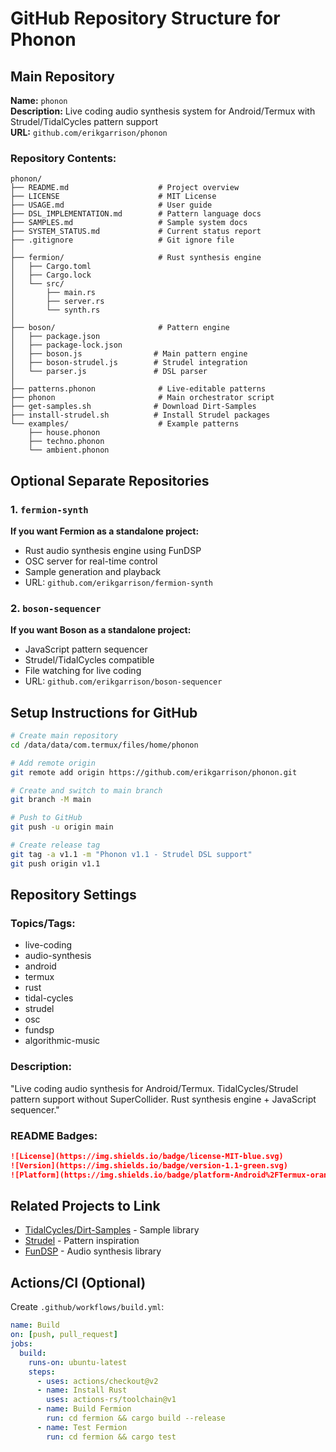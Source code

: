 # GitHub Repository Structure for Phonon

## Main Repository
**Name:** `phonon`  
**Description:** Live coding audio synthesis system for Android/Termux with Strudel/TidalCycles pattern support  
**URL:** `github.com/erikgarrison/phonon`

### Repository Contents:
```
phonon/
├── README.md                    # Project overview
├── LICENSE                      # MIT License
├── USAGE.md                     # User guide
├── DSL_IMPLEMENTATION.md        # Pattern language docs
├── SAMPLES.md                   # Sample system docs
├── SYSTEM_STATUS.md             # Current status report
├── .gitignore                   # Git ignore file
│
├── fermion/                     # Rust synthesis engine
│   ├── Cargo.toml
│   ├── Cargo.lock
│   └── src/
│       ├── main.rs
│       ├── server.rs
│       └── synth.rs
│
├── boson/                       # Pattern engine
│   ├── package.json
│   ├── package-lock.json
│   ├── boson.js                # Main pattern engine
│   ├── boson-strudel.js        # Strudel integration
│   └── parser.js               # DSL parser
│
├── patterns.phonon              # Live-editable patterns
├── phonon                       # Main orchestrator script
├── get-samples.sh              # Download Dirt-Samples
├── install-strudel.sh          # Install Strudel packages
└── examples/                    # Example patterns
    ├── house.phonon
    ├── techno.phonon
    └── ambient.phonon
```

## Optional Separate Repositories

### 1. `fermion-synth`
**If you want Fermion as a standalone project:**
- Rust audio synthesis engine using FunDSP
- OSC server for real-time control
- Sample generation and playback
- URL: `github.com/erikgarrison/fermion-synth`

### 2. `boson-sequencer`
**If you want Boson as a standalone project:**
- JavaScript pattern sequencer
- Strudel/TidalCycles compatible
- File watching for live coding
- URL: `github.com/erikgarrison/boson-sequencer`

## Setup Instructions for GitHub

```bash
# Create main repository
cd /data/data/com.termux/files/home/phonon

# Add remote origin
git remote add origin https://github.com/erikgarrison/phonon.git

# Create and switch to main branch
git branch -M main

# Push to GitHub
git push -u origin main

# Create release tag
git tag -a v1.1 -m "Phonon v1.1 - Strudel DSL support"
git push origin v1.1
```

## Repository Settings

### Topics/Tags:
- live-coding
- audio-synthesis
- android
- termux
- rust
- tidal-cycles
- strudel
- osc
- fundsp
- algorithmic-music

### Description:
"Live coding audio synthesis for Android/Termux. TidalCycles/Strudel pattern support without SuperCollider. Rust synthesis engine + JavaScript sequencer."

### README Badges:
```markdown
![License](https://img.shields.io/badge/license-MIT-blue.svg)
![Version](https://img.shields.io/badge/version-1.1-green.svg)
![Platform](https://img.shields.io/badge/platform-Android%2FTermux-orange.svg)
```

## Related Projects to Link

- [TidalCycles/Dirt-Samples](https://github.com/tidalcycles/Dirt-Samples) - Sample library
- [Strudel](https://strudel.cc) - Pattern inspiration
- [FunDSP](https://github.com/SamiPerttu/fundsp) - Audio synthesis library

## Actions/CI (Optional)

Create `.github/workflows/build.yml`:
```yaml
name: Build
on: [push, pull_request]
jobs:
  build:
    runs-on: ubuntu-latest
    steps:
      - uses: actions/checkout@v2
      - name: Install Rust
        uses: actions-rs/toolchain@v1
      - name: Build Fermion
        run: cd fermion && cargo build --release
      - name: Test Fermion
        run: cd fermion && cargo test
```